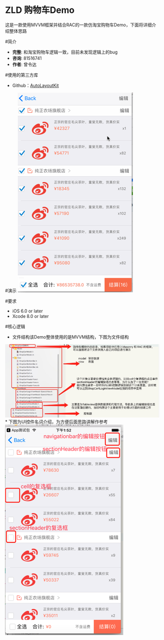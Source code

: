 ZLD 购物车Demo
==============
这是一款使用MVVM框架并结合RAC的一款仿淘宝购物车Demo，下面将详细介绍整体思路

#简介
- **完整**: 和淘宝购物车逻辑一致，目前未发现逻辑上的bug
- **咨询**: 81516741
- **作者**: 曾令达

#使用的第三方库
* Github：[AutoLayoutKit](https://github.com/ReactiveCocoa/ReactiveCocoa)</br>

#演示
<img src = "https://github.com/81516741/RAC_Demo/blob/master/demo_show.gif">

#要求
* iOS 6.0 or later
* Xcode 8.0 or later

#核心逻辑
* 文件结构该Demo整体使用的是MVVM结构，下图为文件结构
<img src = "https://github.com/81516741/RAC_Demo/blob/master/document_introduction.png">
* 下图为UI控件名词介绍，为方便后面思路讲解作参考
<img src = "https://github.com/81516741/RAC_Demo/blob/master/UI_introduction.png">
